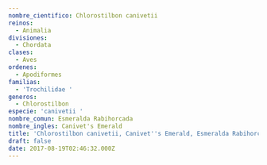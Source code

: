 ```yaml
---
nombre_cientifico: Chlorostilbon canivetii
reinos:
  - Animalia
divisiones:
  - Chordata
clases:
  - Aves
ordenes:
  - Apodiformes
familias:
  - 'Trochilidae '
generos:
  - Chlorostilbon
especie: 'canivetii '
nombre_comun: Esmeralda Rabihorcada
nombre_ingles: Canivet's Emerald
title: 'Chlorostilbon canivetii, Canivet''s Emerald, Esmeralda Rabihorcada'
draft: false
date: 2017-08-19T02:46:32.000Z
---
```


